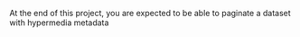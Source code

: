 At the end of this project, you are expected to be able to paginate a dataset with hypermedia metadata
